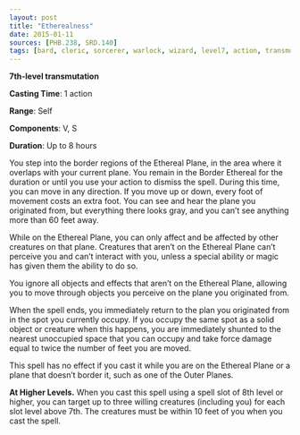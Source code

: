 ```yaml
---
layout: post
title: "Etherealness"
date: 2015-01-11
sources: [PHB.238, SRD.140]
tags: [bard, cleric, sorcerer, warlock, wizard, level7, action, transmutation]
---
```


**7th-level transmutation**

**Casting Time**: 1 action

**Range**: Self

**Components**: V, S

**Duration**: Up to 8 hours

You step into the border regions of the Ethereal Plane, in the area where it overlaps with your current plane. You remain in the Border Ethereal for the duration or until you use your action to dismiss the spell. During this time, you can move in any direction. If you move up or down, every foot of movement costs an extra foot. You can see and hear the plane you originated from, but everything there looks gray, and you can’t see anything more than 60 feet away.

While on the Ethereal Plane, you can only affect and be affected by other creatures on that plane. Creatures that aren’t on the Ethereal Plane can’t perceive you and can’t interact with you, unless a special ability or magic has given them the ability to do so.

You ignore all objects and effects that aren’t on the Ethereal Plane, allowing you to move through objects you perceive on the plane you originated from.

When the spell ends, you immediately return to the plan you originated from in the spot you currently occupy.  If you occupy the same spot as a solid object or creature when this happens, you are immediately shunted to the nearest unoccupied space that you can occupy and take force damage equal to twice the number of feet you are moved.

This spell has no effect if you cast it while you are on the Ethereal Plane or a plane that doesn’t border it, such as one of the Outer Planes.

**At Higher Levels.** When you cast this spell using a spell slot of 8th level or higher, you can target up to three willing creatures (including you) for each slot level above 7th. The creatures must be within 10 feet of you when you cast the spell.
